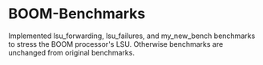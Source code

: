 # BOOM-Benchmarks
Implemented lsu_forwarding, lsu_failures, and my_new_bench benchmarks to stress the BOOM processor's LSU. 
Otherwise benchmarks are unchanged from original benchmarks.
